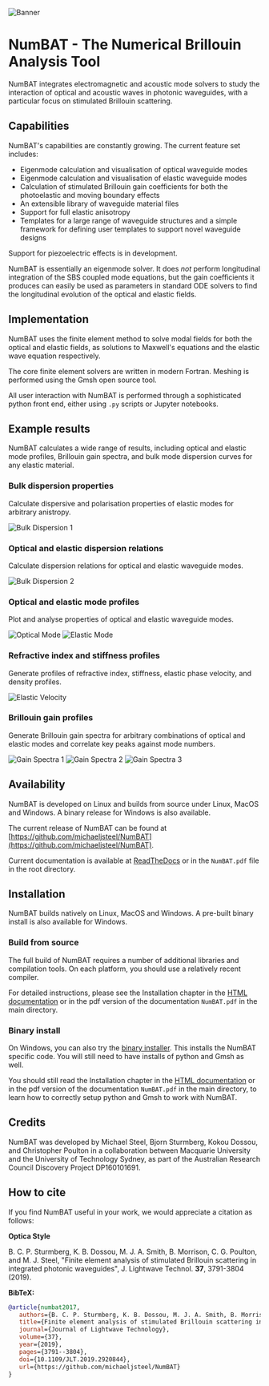 ![Banner](./docs/source/NumBAT_logo.png)

# NumBAT - The Numerical Brillouin Analysis Tool

NumBAT integrates electromagnetic and acoustic mode solvers to study the interaction of optical and acoustic waves in photonic waveguides, with a particular focus on stimulated Brillouin scattering.

## Capabilities

NumBAT's capabilities are constantly growing. The current feature set includes:
- Eigenmode calculation and visualisation of optical waveguide modes
- Eigenmode calculation and visualisation of elastic waveguide modes
- Calculation of stimulated Brillouin gain coefficients for both the photoelastic and moving boundary effects
- An extensible library of waveguide material files
- Support for full elastic anisotropy
- Templates for a large range of waveguide structures and a simple framework for defining user templates to support novel waveguide designs

Support for piezoelectric effects is in development.

NumBAT is essentially an eigenmode solver. It does *not* perform longitudinal integration of the SBS coupled mode equations, but the gain coefficients it produces can easily be used as parameters in standard ODE solvers to find the longitudinal evolution of the optical and elastic fields.

## Implementation

NumBAT uses the finite element method to solve modal fields for both the optical and elastic fields, as solutions to Maxwell's equations and the elastic wave equation respectively.

The core finite element solvers are written in modern Fortran. Meshing is performed using the Gmsh open source tool.

All user interaction with NumBAT is performed through a sophisticated python front end, either using `.py` scripts or Jupyter notebooks.

## Example results

NumBAT calculates a wide range of results, including optical and elastic mode profiles, Brillouin gain spectra, and bulk mode dispersion curves for any elastic material.

### Bulk dispersion properties

Calculate dispersive and polarisation properties of elastic modes for arbitrary anistropy.

![Bulk Dispersion 1](./docs/source/images/bulkdisp/gaas_bulkdisp_all.png)

### Optical and elastic dispersion relations

Calculate dispersion relations for optical and elastic waveguide modes.

![Bulk Dispersion 2](./docs/source/images/tutorial/tut_03b-dispersion_multicore.png)


### Optical and elastic mode profiles

Plot and analyse properties of optical and elastic waveguide modes.

![Optical Mode](./docs/source/images/tutorial/tut_06a-fields/EM_E_mode_00.png)
![Elastic Mode](./docs/source/images/tutorial/tut_06a-fields/AC_mode_08.png)

### Refractive index and stiffness profiles

Generate profiles of refractive index, stiffness, elastic phase velocity, and density profiles.

![Elastic Velocity](./docs/source/images/tutorial/tut_07-out/tut_07-elastic_velocity_v0.png)

### Brillouin gain profiles

Generate Brillouin gain spectra for arbitrary combinations of optical and elastic modes and correlate key peaks against mode numbers.

![Gain Spectra 1](./docs/source/images/tutorial/tut_06a-gain_spectra.png)
![Gain Spectra 2](./docs/source/images/tutorial/tut_06a-gain_spectra-logy.png)
![Gain Spectra 3](./docs/source/images/lit_examples/lit_03-gain_tot-diam_scan.png)

## Availability

NumBAT is developed on Linux and builds from source under Linux, MacOS and Windows. A binary release for Windows is also available.

The current release of NumBAT can be found at [https://github.com/michaeljsteel/NumBAT](https://github.com/michaeljsteel/NumBAT).

Current documentation is available at [ReadTheDocs](http://numbat-au.readthedocs.io/en/latest/) or in the `NumBAT.pdf` file in the root directory.

## Installation

NumBAT builds natively on Linux, MacOS and Windows. A pre-built binary install is also available for Windows.

### Build from source

The full build of NumBAT requires a number of additional libraries and compilation tools. On each platform, you should use a relatively recent compiler.

For detailed instructions, please see the Installation chapter in the [HTML documentation](http://numbat-au.readthedocs.io/en/latest/) or in the pdf version of the documentation `NumBAT.pdf` in the main directory.

### Binary install

On Windows, you can also try the [binary installer](https://github.com/michaeljsteel/NumBAT/releases/tag/v2.1.3). This installs the NumBAT specific code. You will still need to have installs of python and Gmsh as well.

You should still read the Installation chapter in the [HTML documentation](http://numbat-au.readthedocs.io/en/latest/) or in the pdf version of the documentation `NumBAT.pdf` in the main directory, to learn how to correctly setup python and Gmsh to work with NumBAT.

## Credits

NumBAT was developed by Michael Steel, Bjorn Sturmberg, Kokou Dossou, and Christopher Poulton in a collaboration between Macquarie University and the University of Technology Sydney, as part of the Australian Research Council Discovery Project DP160101691.

## How to cite

If you find NumBAT useful in your work, we would appreciate a citation as follows:

**Optica Style**

B. C. P. Sturmberg, K. B. Dossou, M. J. A. Smith, B. Morrison, C. G. Poulton, and M. J. Steel, "Finite element analysis of stimulated Brillouin scattering in integrated photonic waveguides", J. Lightwave Technol. **37**, 3791-3804 (2019).

**BibTeX:**

```bibtex
@article{numbat2017,
   authors={B. C. P. Sturmberg, K. B. Dossou, M. J. A. Smith, B. Morrison, C. G. Poulton, and M. J. Steel},
   title={Finite element analysis of stimulated Brillouin scattering in integrated photonic waveguides},
   journal={Journal of Lightwave Technology},
   volume={37},
   year={2019},
   pages={3791--3804},
   doi={10.1109/JLT.2019.2920844},
   url={https://github.com/michaeljsteel/NumBAT}
}
```
